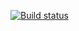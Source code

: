 [![Build status](https://ci.appveyor.com/api/projects/status/642wre9gq08foke9?svg=true)](https://ci.appveyor.com/project/IVAN37853/pegeobjectshomework)

